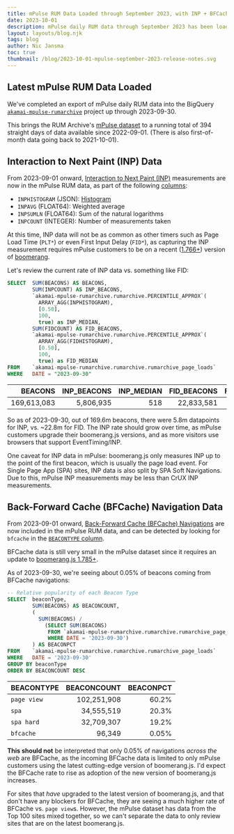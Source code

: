 ```yaml
---
title: mPulse RUM Data Loaded through September 2023, with INP + BFCache
date: 2023-10-01
description: mPulse daily RUM data through September 2023 has been loaded, and now includes Interaction to Next Paint (INP) and Back-Forward Cache (BFCache) data.
layout: layouts/blog.njk
tags: blog
author: Nic Jansma
toc: true
thumbnail: /blog/2023-10-01-mpulse-september-2023-release-notes.svg
---
```


## Latest mPulse RUM Data Loaded

We've completed an export of mPulse daily RUM data into the BigQuery [`akamai-mpulse-rumarchive`](/datasets/#akamai-mpulse-rum) project up through 2023-09-30.

This brings the RUM Archive's [mPulse dataset](/datasets/#akamai-mpulse-rum) to a running total of 394 straight days of data available since 2022-09-01.  (There is also first-of-month data going back to 2021-10-01).

## Interaction to Next Paint (INP) Data

From 2023-09-01 onward, [Interaction to Next Paint (INP)](https://web.dev/inp/) measurements are now in the mPulse RUM data, as part of the following [columns](/docs/tables/#timers-and-metrics):

* `INPHISTOGRAM` (JSON): [Histogram](/docs/methodology#histogram-format)
* `INPAVG` (FLOAT64): Weighted average
* `INPSUMLN` (FLOAT64): Sum of the natural logarithms
* `INPCOUNT` (INTEGER): Number of measurements taken

At this time, INP data will not be as common as other timers such as Page Load Time (`PLT*`) or even First Input Delay (`FID*`), as capturing the INP measurement requires mPulse customers to be on a recent ([1.766+](https://techdocs.akamai.com/mpulse-boomerang/changelog)) version of [boomerang](https://github.com/akamai/boomerang).

Let's review the current rate of INP data vs. something like FID:

```sql
SELECT  SUM(BEACONS) AS BEACONS,
        SUM(INPCOUNT) AS INP_BEACONS,
        `akamai-mpulse-rumarchive.rumarchive.PERCENTILE_APPROX`(
          ARRAY_AGG(INPHISTOGRAM),
          [0.50],
          100,
          true) as INP_MEDIAN,
        SUM(FIDCOUNT) AS FID_BEACONS,
        `akamai-mpulse-rumarchive.rumarchive.PERCENTILE_APPROX`(
          ARRAY_AGG(FIDHISTOGRAM),
          [0.50],
          100,
          true) as FID_MEDIAN
FROM    `akamai-mpulse-rumarchive.rumarchive.rumarchive_page_loads`
WHERE   DATE = "2023-09-30"
```

|     BEACONS | INP_BEACONS | INP_MEDIAN | FID_BEACONS | FID_MEDIAN |
|------------:|------------:|-----------:|------------:|-----------:|
| 169,613,083 |   5,806,935 |        518 |  22,833,581 |        159 |

So as of 2023-09-30, out of 169.6m beacons, there were 5.8m datapoints for INP, vs. ~22.8m for FID.  The INP rate should grow over time, as mPulse customers upgrade their boomerang.js versions, and as more visitors use browsers that support EventTiming/INP.

One caveat for INP data in mPulse: boomerang.js only measures INP up to the point of the first beacon, which is usually the page load event.  For Single Page App (SPA) sites, INP data is also split by SPA Soft Navigations.  Due to this, mPulse INP measurements may be less than CrUX INP measurements.

## Back-Forward Cache (BFCache) Navigation Data

From 2023-09-01 onward, [Back-Forward Cache (BFCache) Navigations](https://web.dev/articles/bfcache) are now included in the mPulse RUM data, and can be detected by looking for `bfcache` in the [`BEACONTYPE` column](/docs/tables/#dimensions).

BFCache data is still very small in the mPulse dataset since it requires an update to [boomerang.js 1.785+](https://techdocs.akamai.com/mpulse-boomerang/changelog).

As of 2023-09-30, we're seeing about 0.05% of beacons coming from BFCache navigations:

```sql
-- Relative popularity of each Beacon Type
SELECT  beaconType,
        SUM(BEACONS) AS BEACONCOUNT,
        (
          SUM(BEACONS) /
            (SELECT SUM(BEACONS)
             FROM `akamai-mpulse-rumarchive.rumarchive.rumarchive_page_loads`
             WHERE DATE = '2023-09-30')
        ) AS BEACONPCT
FROM    `akamai-mpulse-rumarchive.rumarchive.rumarchive_page_loads`
WHERE   DATE = '2023-09-30'
GROUP BY beaconType
ORDER BY BEACONCOUNT DESC
```

| BEACONTYPE  | BEACONCOUNT | BEACONPCT |
|:------------|------------:|----------:|
| `page view` | 102,251,908 |     60.2% |
| `spa`       |  34,555,519 |     20.3% |
| `spa hard`  |  32,709,307 |     19.2% |
| `bfcache`   |      96,349 |     0.05% |

**This should not** be interpreted that only 0.05% of navigations _across the web_ are BFCache, as the incoming BFCache data is limited to only mPulse customers using the latest cutting-edge version of boomerang.js.  I'd expect the BFCache rate to rise as adoption of the new version of boomerang.js increases.  

For sites that _have_ upgraded to the latest version of boomerang.js, and that don't have any blockers for BFCache, they are seeing a much higher rate of BFCache vs. `page view`s.  However, the mPulse dataset has data from the Top 100 sites mixed together, so we can't separate the data to only review sites that are on the latest boomerang.js.
